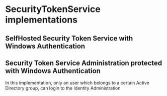 # SecurityTokenService implementations
## SelfHosted Security Token Service with Windows Authentication
## Security Token Service Administration protected with Windows Authentication
In this implementation, only an user which belongs to a certain Active Directory group, can login to the Identity Administration
